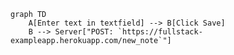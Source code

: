 <!-- This mermaid diagram is for Exercise 0.4 -->
```mermaid
graph TD
    A[Enter text in textfield] --> B[Click Save]
    B --> Server["POST: `https://fullstack-exampleapp.herokuapp.com/new_note`"]